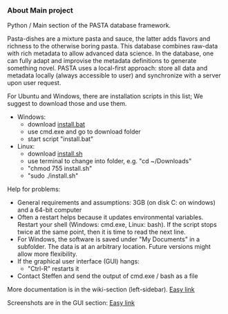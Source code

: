 ### About Main project
Python / Main section of the PASTA database framework.

Pasta-dishes are a mixture pasta and sauce, the latter adds flavors
and richness to the otherwise boring pasta. This database combines raw-data with rich metadata
to allow advanced data science. In the database, one
can fully adapt and improvise the metadata definitions to generate something novel. PASTA
uses a local-first approach: store all data and metadata locally (always accessible to user)
and synchronize with a server upon user request.

For Ubuntu and Windows, there are installation scripts in this list; We suggest to download those and use them.
- Windows:
  - download [install.bat](https://jugit.fz-juelich.de/pasta/main/-/blob/master/install.bat)
  - use cmd.exe and go to download folder
  - start script "install.bat"
- Linux:
  - download [install.sh](https://jugit.fz-juelich.de/pasta/main/-/blob/master/install.sh)
  - use terminal to change into folder, e.g. "cd ~/Downloads"
  - "chmod 755 install.sh"
  - "sudo ./install.sh"

Help for problems:
- General requirements and assumptions: 3GB (on disk C: on windows) and a 64-bit computer
- Often a restart helps because it updates environmental variables. Restart your shell (Windows: cmd.exe, Linux: bash).
  If the script stops twice at the same point, then it is time to read the next line.
- For Windows, the software is saved under "My Documents" in a subfolder. The data is at an arbitrary location. Future versions might allow more flexibility.
- If the graphical user interface (GUI) hangs:
  - "Ctrl-R" restarts it
- Contact Steffen and send the output of cmd.exe / bash as a file

More documentation is in the wiki-section (left-sidebar). [Easy link](https://jugit.fz-juelich.de/pasta/main/-/wikis/home)

Screenshots are in the GUI section: [Easy link](https://jugit.fz-juelich.de/pasta/gui)

